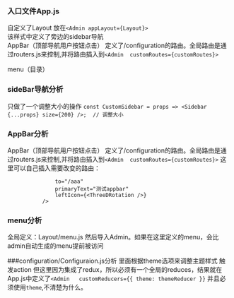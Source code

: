 ### 入口文件App.js
自定义了Layout  放在```<Admin appLayout={Layout}>```   
该样式中定义了旁边的sidebar导航  
AppBar（顶部导航用户按钮点击）  定义了/configuration的路由。全局路由是通过routers.js来控制,并将路由插入到```<Admin  customRoutes={customRoutes}>``` 


menu（目录）




### sideBar导航分析
只做了一个调整大小的操作
```const CustomSidebar = props => <Sidebar {...props} size={200} />;  // 调整大小```
### AppBar分析
AppBar（顶部导航用户按钮点击）  定义了/configuration的路由。全局路由是通过routers.js来控制,并将路由插入到```<Admin  customRoutes={customRoutes}>``` 
这里可以自己插入需要改变的路由：
```   <MenuItemLink
               to="/aaa"
               primaryText="测试appbar"
               leftIcon={<ThreeDRotation />}
           />
```

### menu分析
全局定义：Layout/menu.js  然后导入Admin。如果在这里定义的menu，会比admin自动生成的menu提前被访问


###configuration/Configuraion.js分析
里面根据theme选项来调整主题样式
触发action
但这里因为集成了redux，所以必须有一个全局的reduces，结果就在App.js中定义了```<Admin   customReducers={{ theme: themeReducer }}```
并且必须使用```theme```,不清楚为什么。
 
 
###
